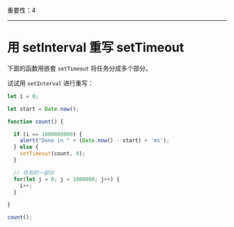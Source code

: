 重要性：4

---

# 用 setInterval 重写 setTimeout

下面的函数用嵌套 `setTimeout` 将任务分成多个部分。

试试用 `setInterval` 进行重写：

```js run
let i = 0;

let start = Date.now();

function count() {

  if (i == 1000000000) {
    alert("Done in " + (Date.now() - start) + 'ms');
  } else {
    setTimeout(count, 0);
  }

  // 任务的一部分
  for(let j = 0; j < 1000000; j++) {
    i++;
  }

}

count();
```
